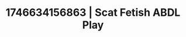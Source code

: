 ---
categories:
- Sensual selfie
- Audio stimulation
- AI-generated
- Roleplay fantasies
- Morning passion
- Lingerie worship
- ASMR
- Cosplay
image: /assets/images/1746634156863.jpg
layout: post
seo:
  description: Featured content with exclusive ABDL Play, Scat Fetish. HD images available.
  keywords: ABDL Play, Scat Fetish
  og_image: /assets/images/1746634156863.jpg
  schema_type: VisualArtwork
tags:
- '#1746634156863'
- ABDL Play
- Scat Fetish
title: 1746634156863 | Scat Fetish ABDL Play
---